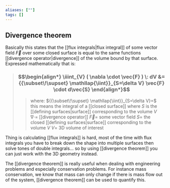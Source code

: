 ```yaml
---
aliases: [""]
tags: []
---
```


## Divergence theorem

Basically this states that the [[flux integrals|flux integral]] of some vector field $\vec{F}$ over some closed surface is equal to the same functions [[divergence operator|divergence]] of the volume bound by that surface. Expressed mathematically that is:

> ### $$\begin{align*} \iiint_{V} ( \nabla \cdot \vec{F} ) \: dV  &=  {{\subset\!\supset} \mathllap{\iint}}_{S=\delta V} \vec{F} \cdot d\vec{S} \end{align*}$$
>> where:
>> ${{\subset\!\supset} \mathllap{\iint}}_{S=\delta V}=$  this means the integral of a [[closed surface]] where $S$ is the [[defining surfaces|surface]] corresponding to the volume $V$
>> $\nabla\cdot=$ [[divergence operator]]
>> $\vec{F}=$ some vector field
>> $S=$ the closed [[defining surfaces|surface]] corresponding to the volume $V$
>> $V=$ 3D volume of interest

Thing is calculating [[flux integrals]] is hard, most of the time with flux integrals you have to break down the shape into multiple surfaces then solve tones of double integrals... so by using [[divergence theorem]] you can just work with the 3D geometry instead.

The [[divergence theorem]] is really useful when dealing with engineering problems and especially conservation problems. For instance mass conservation, we know that mass can only change if there is mass flow out of the system, [[divergence theorem]] can be used to quantify this.